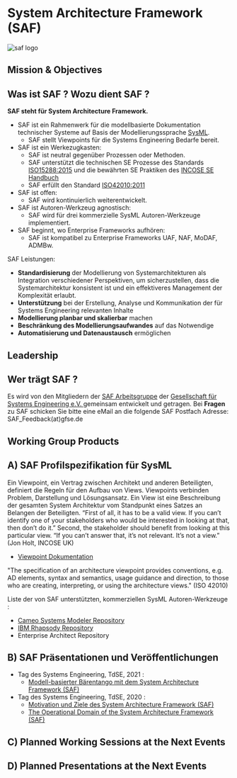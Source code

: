 # System Architecture Framework (SAF)
![saf logo](https://www.gfse.de/images/stories/GfSE_SAF_Logo.jpg)

## Mission & Objectives
 ## Was ist SAF ? Wozu dient SAF ?

**SAF steht für System Architecture Framework.**
* SAF ist ein Rahmenwerk für die modellbasierte Dokumentation technischer Systeme auf Basis der Modellierungssprache [SysML](https://www.omgsysml.org/).
   * SAF stellt Viewpoints für die Systems Engineering Bedarfe bereit.
* SAF ist ein Werkezugkasten:
  * SAF ist neutral gegenüber Prozessen oder Methoden. 
  * SAF unterstützt die technischen SE Prozesse des Standards [ISO15288:2015](https://www.iso.org/standard/63711.html) und 
    die bewährten SE Praktiken des [INCOSE SE Handbuch](https://www.incose.org/products-and-publications/se-handbook) 
  * SAF erfüllt den Standard [ISO42010:2011](https://www.iso.org/standard/50508.html)
* SAF ist offen: 
  * SAF wird kontinuierlich weiterentwickelt.
* SAF ist Autoren-Werkzeug agnostisch: 
  * SAF wird für drei kommerzielle SysML Autoren-Werkzeuge implementiert.
* SAF beginnt, wo Enterprise Frameworks aufhören: 
  * SAF ist kompatibel zu Enterprise Frameworks UAF, NAF, MoDAF, ADMBw.

SAF Leistungen:
* **Standardisierung** der Modellierung von Systemarchitekturen als Integration verschiedener Perspektiven, um sicherzustellen, dass die Systemarchitektur konsistent ist und ein effektiveres Management der Komplexität erlaubt.
* **Unterstützung** bei der Erstellung, Analyse und Kommunikation der für Systems Engineering relevanten Inhalte
* **Modellierung planbar und skalierbar** machen
* **Beschränkung des Modellierungsaufwandes** auf das Notwendige
* **Automatisierung und Datenaustausch** ermöglichen


## Leadership
 ## Wer trägt SAF ?

Es wird von den Mitgliedern der [SAF Arbeitsgruppe](https://www.gfse.de/arbeitsgruppen.html) der [Gesellschaft für Systems Engineering e.V. ](https://www.gfse.de) gemeinsam entwickelt und getragen.
Bei **Fragen** zu SAF schicken Sie bitte eine eMail an die folgende SAF Postfach Adresse: SAF_Feedback(at)gfse.de

## Working Group Products
 ## A) SAF Profilspezifikation für SysML
Ein Viewpoint, ein Vertrag zwischen Architekt und anderen Beteiligten, definiert die Regeln für den Aufbau von Views. Viewpoints verbinden Problem, Darstellung und Lösungsansatz. Ein View ist eine Beschreibung der gesamten System Architektur vom Standpunkt eines Satzes an Belangen der Beteiligten. “First of all, it has to be a valid view. If you can’t identify one of your stakeholders who would be interested in looking at that, then don’t do it.” Second, the stakeholder should benefit from looking at this particular view. “If you can’t answer that, it’s not relevant. It’s not a view.” (Jon Holt, INCOSE UK)
* [Viewpoint Dokumentation](https://github.com/GfSE/SAF-Specification)

"The specification of an architecture viewpoint provides conventions, e.g. AD elements, syntax and semantics, usage guidance and direction, to those who are creating, interpreting, or using the architecture views." (ISO 42010)


Liste der von SAF unterstützten, kommerziellen SysML Autoren-Werkzeuge :
 * [Cameo Systems Modeler Repository](https://github.com/GfSE/SAF-Cameo-Profile)
 * [IBM Rhapsody Repository](https://github.com/GfSE/SAF-Rhapsody-Profile)
 * Enterprise Architect Repository

 ## B) SAF Präsentationen und Veröffentlichungen
* Tag des Systems Engineering, TdSE, 2021 : 
  * [Modell-basierter Bärentango mit dem System Architecture Framework (SAF)](https://github.com/GfSE/SAF/raw/main/presentations/Modell-basierter%20B%C3%A4rentango%20mit%20dem%20System%20Architecture%20Framework.pdf)
* Tag des Systems Engineering, TdSE, 2020 :
  * [Motivation und Ziele des System Architecture Framework (SAF)](https://github.com/GfSE/SAF/raw/main/presentations/Motivation%20und%20Ziele%20des%20System%20Architecture%20Framework.pdf)
  * [The Operational Domain of the System Architecture Framework (SAF)](https://github.com/GfSE/SAF/raw/main/presentations/The%20Operational%20Domain%20of%20the%20System%20Architecture%20Framework.pdf)

 ## C) Planned Working Sessions at the Next Events
 ## D) Planned Presentations at the Next Events
 
